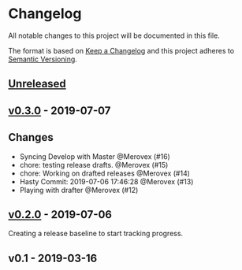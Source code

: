 # Changelog

All notable changes to this project will be documented in this file.

The format is based on [Keep a Changelog](http://keepachangelog.com/en/1.0.0/)
and this project adheres to [Semantic Versioning](http://semver.org/spec/v2.0.0.html).

## [Unreleased]

    
## [v0.3.0] - 2019-07-07

## Changes

- Syncing Develop with Master @Merovex (#16)
- chore: testing release drafts. @Merovex (#15)
- chore: Working on drafted releases @Merovex (#14)
- Hasty Commit: 2019-07-06 17:46:28 @Merovex (#13)
- Playing with drafter @Merovex (#12)

    
## [v0.2.0] - 2019-07-06

Creating a release baseline to start tracking progress.

## v0.1 - 2019-03-16



[Unreleased]: https://github.com/Merovex/stranded-series/compare/v0.3.0...HEAD
[v0.3.0]: https://github.com/Merovex/stranded-series/compare/v0.2.0...v0.3.0
[v0.2.0]: https://github.com/Merovex/stranded-series/compare/v0.1...v0.2.0
